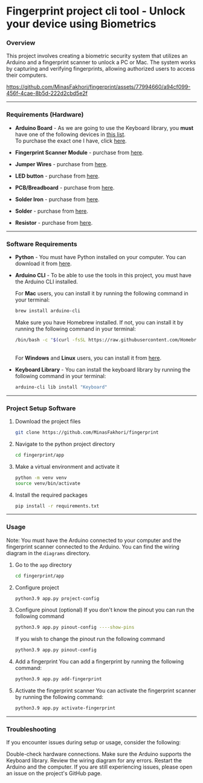# Fingerprint project cli tool - Unlock your device using Biometrics

### Overview

This project involves creating a biometric security system that utilizes an Arduino and a fingerprint scanner to unlock a PC or Mac. The system works by capturing and verifying fingerprints, allowing authorized users to access their computers.


https://github.com/MinasFakhori/fingerprint/assets/77994660/a94cf099-456f-4cae-8b5d-222d2cbd5e2f


--- 
### Requirements (Hardware)

* **Arduino Board** - As we are going to use the Keyboard library, you **must** have one of the following devices in [this list](https://www.arduino.cc/reference/en/language/functions/usb/keyboard/). <br> To purchase the exact one I have, click [here](https://amzn.to/3SJWvPO).

* **Fingerprint Scanner Module** - purchase from [here](https://amzn.to/3HL91br).
* **Jumper Wires** - purchase from [here](https://amzn.to/49mP3zQ).
* **LED button** - purchase from [here](https://amzn.to/3SJ5Wz1).
* **PCB/Breadboard** - purchase from [here](https://amzn.to/3Ovm8kP).
* **Solder Iron** - purchase from [here](https://amzn.to/487qtSi).
* **Solder** - purchase from [here](https://amzn.to/4bpcJ8s).
* **Resistor** - purchase from [here](https://amzn.to/3uq4UOY).

---
### Software Requirements

* **Python** - You must have Python installed on your computer. You can download it from [here](https://www.python.org/downloads/).

* **Arduino CLI** - To be able to use the tools in this project, you must have the Arduino CLI installed. 

    For **Mac** users, you can install it by running the following command in your terminal:
    ```bash
    brew install arduino-cli
    ```
    Make sure you have Homebrew installed. If not, you can install it by running the following command in your terminal:
    ```bash
    /bin/bash -c "$(curl -fsSL https://raw.githubusercontent.com/Homebrew/install/HEAD/install.sh)"
    ```
    \
    For **Windows** and **Linux** users, you can install it from [here](https://arduino.github.io/arduino-cli/0.35/installation/).

* **Keyboard Library** - You can install the keyboard library by running the following command in your terminal:
    ```bash
    arduino-cli lib install "Keyboard"
    ```

---
### Project Setup Software

1. Download the project files
    ```bash
    git clone https://github.com/MinasFakhori/fingerprint
    ```
2. Navigate to the python project directory
    ```bash
    cd fingerprint/app
    ```

3. Make a virtual environment and activate it
    ```bash
    python -m venv venv
    source venv/bin/activate
    ```
4. Install the required packages
    ```bash
    pip install -r requirements.txt
    ```

---

### Usage

Note: You must have the Arduino connected to your computer and the fingerprint scanner connected to the Arduino. You can find the wiring diagram in the `diagrams` directory.

1. Go to the `app` directory
    ```bash
    cd fingerprint/app
    ```

2. Configure project
    ```bash
    python3.9 app.py project-config
    ```

3. Configure pinout (optional)
    If you don't know the pinout you can run the following command
    ```bash
    python3.9 app.py pinout-config ----show-pins
    ```
    If you wish to change the pinout run the following command
    ```bash
    python3.9 app.py pinout-config
    ```

4. Add a fingerprint
    You can add a fingerprint by running the following command:

    ```bash
    python3.9 app.py add-fingerprint
    ```

5. Activate the fingerprint scanner
    You can activate the fingerprint scanner by running the following command:
    ```bash
    python3.9 app.py activate-fingerprint
    ```


---

### Troubleshooting
If you encounter issues during setup or usage, consider the following:

Double-check hardware connections.
Make sure the Arduino supports the Keyboard library.
Review the wiring diagram for any errors.
Restart the Arduino and the computer.
If you are still experiencing issues, please open an issue on the project's GitHub page.
